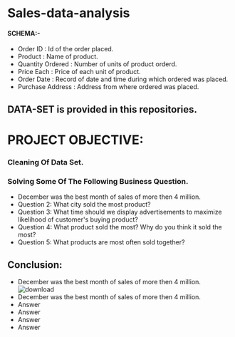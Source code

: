 # Sales-data-analysis

#### SCHEMA:-
- Order ID          : Id of the order placed.	
- Product           : Name of product.
- Quantity Ordered	: Number of units of product orderd. 
- Price Each	      : Price of each unit of product.
- Order Date	      : Record of date and time during which ordered was placed.
- Purchase Address  : Address from where ordered was placed.

## DATA-SET is provided in this repositories.

# PROJECT OBJECTIVE:
### Cleaning Of Data Set.
### Solving Some Of The Following Business Question.
- December was the best month of sales of more then 4 million.
- Question 2: What city sold the most product?
- Question 3: What time should we display advertisements to maximize likelihood of customer's buying product?
- Question 4: What product sold the most? Why do you think it sold the most?
- Question 5: What products are most often sold together?


## Conclusion:
-  December was the best month of sales of more then 4 million.
![download](https://user-images.githubusercontent.com/91408566/136699189-389447c2-6926-4377-aae5-2037bbc5339c.png)
- December was the best month of sales of more then 4 million. 
- Answer
- Answer
- Answer
- Answer
